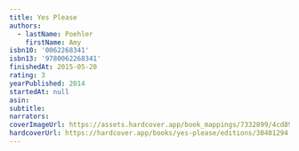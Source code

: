 ```yaml
---
title: Yes Please
authors:
  - lastName: Poehler
    firstName: Amy
isbn10: '0062268341'
isbn13: '9780062268341'
finishedAt: 2015-05-20
rating: 3
yearPublished: 2014
startedAt: null
asin:
subtitle:
narrators:
coverImageUrl: https://assets.hardcover.app/book_mappings/7332899/4cd894fbef9062ab3f72b4947bee6b57616376c3.jpeg
hardcoverUrl: https://hardcover.app/books/yes-please/editions/30401294
---
```

